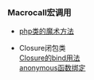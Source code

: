 ### Macrocall宏调用
- [php类的魔术方法](https://www.php.net/manual/zh/language.oop5.magic.php#object.invoke)  

- Closure闭包类  
[Closure的bind用法](../test/clouser.php)  
[anonymous函数绑定](../test/closure1.php)